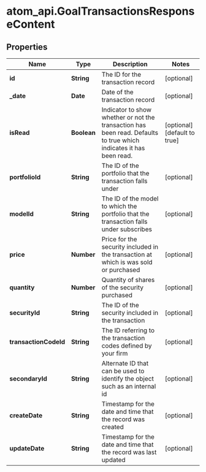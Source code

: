 # atom_api.GoalTransactionsResponseContent

## Properties
Name | Type | Description | Notes
------------ | ------------- | ------------- | -------------
**id** | **String** | The ID for the transaction record | [optional] 
**_date** | **Date** | Date of the transaction record | [optional] 
**isRead** | **Boolean** | Indicator to show whether or not the transaction has been read. Defaults to true which indicates it has been read. | [optional] [default to true]
**portfolioId** | **String** | The ID of the portfolio that the transaction falls under | [optional] 
**modelId** | **String** | The ID of the model to which the portfolio that the transaction falls under subscribes | [optional] 
**price** | **Number** | Price for the security included in the transaction at which is was sold or purchased | [optional] 
**quantity** | **Number** | Quantity of shares of the security purchased | [optional] 
**securityId** | **String** | The ID of the security included in the transaction | [optional] 
**transactionCodeId** | **String** | The ID referring to the transaction codes defined by your firm | [optional] 
**secondaryId** | **String** | Alternate ID that can be used to identify the object such as an internal id | [optional] 
**createDate** | **String** | Timestamp for the date and time that the record was created | [optional] 
**updateDate** | **String** | Timestamp for the date and time that the record was last updated | [optional] 


